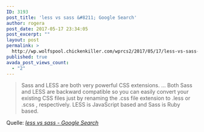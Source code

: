```yaml
---
ID: 3193
post_title: 'less vs sass &#8211; Google Search'
author: rogera
post_date: 2017-05-17 23:34:05
post_excerpt: ""
layout: post
permalink: >
  http://wp.wolfspool.chickenkiller.com/wprcs2/2017/05/17/less-vs-sass-google-search/
published: true
avada_post_views_count:
  - "2"
---
```

<blockquote>Sass and LESS are both very powerful CSS extensions. ... Both Sass and LESS are backward compatible so you can easily convert your existing CSS files just by renaming the .css file extension to .less or .scss , respectively. LESS is JavaScript based and Sass is Ruby based.</blockquote>
Quelle: <em><a href="https://www.google.at/search?q=less+vs+sass&amp;oq=less+vs+sass&amp;aqs=chrome..69i57j0l5.2829j0j7&amp;sourceid=chrome&amp;ie=UTF-8">less vs sass - Google Search</a></em>
